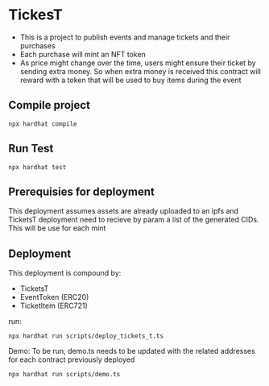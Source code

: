 # TickesT

- This is a project to publish events and manage tickets and their purchases
- Each purchase will mint an NFT token
- As price might change over the time, users might ensure their ticket by sending extra money. So when extra money is received this contract will reward with a token that will be used to buy items during the event


## Compile project
```shell
npx hardhat compile
```

## Run Test
```shell
npx hardhat test
```
## Prerequisies for deployment
This deployment assumes assets are already uploaded to an ipfs and TicketsT deployment need to recieve by param a list of the generated CIDs. This will be use for each mint 

## Deployment
This deployment is compound by: 
- TicketsT
- EventToken (ERC20)
- TicketItem (ERC721)

run:
```shell
npx hardhat run scripts/deploy_tickets_t.ts 
```

Demo:
To be run, demo.ts needs to be updated with the related addresses for each contract previously deployed
```shell
npx hardhat run scripts/demo.ts 
```